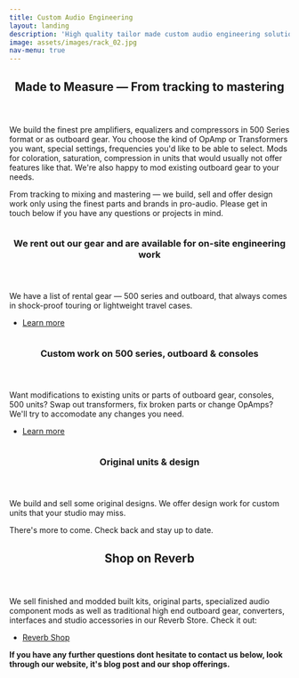 ```yaml
---
title: Custom Audio Engineering
layout: landing
description: 'High quality tailor made custom audio engineering solutions. Built ourselves our by the best in the field.'
image: assets/images/rack_02.jpg
nav-menu: true
---
```


<!-- Main -->
<div id="main">

<!-- One -->
<section id="one">
	<div class="inner">
		<header class="major">
			<h2>Made to Measure &mdash; From tracking to mastering</h2>
		</header>
		<p>We build the finest pre amplifiers, equalizers and compressors in 500 Series format or as outboard gear. You choose the kind of OpAmp or Transformers you want, special settings, frequencies you'd like to be able to select. Mods for coloration, saturation, compression in units that would usually not offer features like that. We're also happy to mod existing outboard gear to your needs.</p>
		<p>From tracking to mixing and mastering &mdash; we build, sell and offer design work only using the finest parts and brands in pro-audio. Please get in touch below if you have any questions or projects in mind.</p>
	</div>
</section>

<!-- Two -->
<section id="two" class="spotlights">
	<section>
		<a href="rental.html" class="image">
			<img src="{% link assets/images/focusriteisaprodmk2.jpg %}" alt="" data-position="center center" />
		</a>
		<div class="content">
			<div class="inner">
				<header class="major">
					<h3>We rent out our gear and are available for on-site engineering work</h3>
				</header>
				<p>We have a list of rental gear &mdash; 500 series and outboard, that always comes in shock-proof touring or lightweight travel cases.</p>
				<ul class="actions">
					<li><a href="rental.html" class="button">Learn more</a></li>
				</ul>
			</div>
		</div>
	</section>
	<section>
		<a href="mods.html" class="image">
			<img src="{% link assets/images/nevepart.jpg %}" alt="" data-position="top center" />
		</a>
		<div class="content">
			<div class="inner">
				<header class="major">
					<h3>Custom work on 500 series, outboard &amp; consoles</h3>
				</header>
				<p>Want modifications to existing units or parts of outboard gear, consoles, 500 units? Swap out transformers, fix broken parts or change OpAmps? We'll try to accomodate any changes you need.</p>
				<ul class="actions">
					<li><a href="mods.html" class="button">Learn more</a></li>
				</ul>
			</div>
		</div>
	</section>
	<section>
			<img src="{% link assets/images/ez-opamp-sum-proto.png %}" alt="" data-position="25% 25%" />
		<div class="content">
			<div class="inner">
				<header class="major">
					<h3>Original units &amp; design</h3>
				</header>
				<p>We build and sell some original designs. We offer design work for custom units that your studio may miss.</p>
				<p>There's more to come. Check back and stay up to date.</p>
			</div>
		</div>
	</section>
</section>

<!-- Three -->
<section id="three">
	<div class="inner">
		<header class="major">
			<h2>Shop on Reverb</h2>
		</header>
		<p>We sell finished and modded built kits, original parts, specialized audio component mods as well as traditional high end outboard gear, converters, interfaces and studio accessories in our Reverb Store. Check it out:</p>
		<ul class="actions">
			<li><a href="https://reverb.com/shop/analog-audio-boutique" class="button next">Reverb Shop</a></li>
		</ul>
	</div>
</section>

<section>
	<div class="inner">
		<p><strong>If you have any further questions dont hesitate to contact us below,  look through our website, it's blog post and our shop offerings.</strong></p>
	</div>
</section>

</div>

